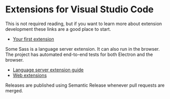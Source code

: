 # Extensions for Visual Studio Code

This is not required reading, but if you want to learn more about extension development these links are a good place to start.

- [Your first extension](https://code.visualstudio.com/api/get-started/your-first-extension)

Some Sass is a language server extension. It can also run in the browser. The project has automated end-to-end tests for both Electron and the browser.

- [Language server extension guide](https://code.visualstudio.com/api/language-extensions/language-server-extension-guide)
- [Web extensions](https://code.visualstudio.com/api/extension-guides/web-extensions)

Releases are published using Semantic Release whenever pull requests are merged.
